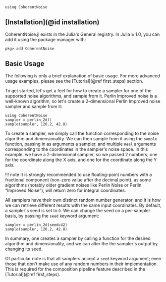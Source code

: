 ```@setup getting-started
using CoherentNoise
```
## [Installation](@id installation)

CoherentNoise.jl exists in the Julia's General registry. In Julia ≥ 1.0, you can add it using the
package manager with:

```julia-repl
pkg> add CoherentNoise
```

## Basic Usage

The following is only a brief explanation of basic usage. For more advanced usage examples, please
see the [Tutorial](@ref first_steps) section.

To get started, let's get a feel for how to create a sampler for one of the supported noise
algorithms, and sample from it. Perlin Improved noise is a well-known algorithm, so let's create a
2-dimensional Perlin Improved noise sampler and sample from it:

```@example getting-started
using CoherentNoise
sampler = perlin_2d()
sample(sampler, 120.2, 42.8)
```

To create a sampler, we simply call the function corresponding to the noise algorithm and
dimensionality. We can then sample from it using the `sample` function, passing in as arguments a
sampler, and multiple `Real` arguments corresponding to the coordinates in the sampler's noise
space. In this example, we have a 2-dimensional sampler, so we passed 2 numbers; one for the
coordinate along the X axis, and one for the coordinate along the Y axis.

!!! note
    It is strongly recommended to use floating-point numbers with a fractional component (non-zero
    value after the decimal point), as some algorithms (notably older gradient noises like
    Perlin Noise or Perlin "Improved Noise"), will return zero for integral coordinates.

All samplers have their own distinct random number generator, and it is how we can retrieve
different results with the same input coordinates. By default, a sampler's seed is set to `0`. We
can change the seed on a per-sampler basis, by passing the `seed` keyword argument:

```@example getting-started
sampler = perlin_2d(seed=42)
sample(sampler, 120.2, 42.8)
```

In summary, one creates a sampler by calling a function for the desired algorithm and
dimensionality, and we can alter the the sampler's output by changing its seed.

Of particular note is that all samplers accept a `seed` keyword argument; even those that don't make
use of any random numbers in their implementation. This is required for the composition pipeline
feature described in the [Tutorial](@ref first_steps).
